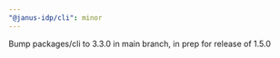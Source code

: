 ```yaml
---
"@janus-idp/cli": minor
---
```


Bump packages/cli to 3.3.0 in main branch, in prep for release of 1.5.0

